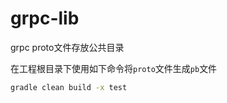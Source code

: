 # grpc-lib

grpc proto文件存放公共目录

在工程根目录下使用如下命令将`proto`文件生成`pb`文件

```bash
gradle clean build -x test
```
